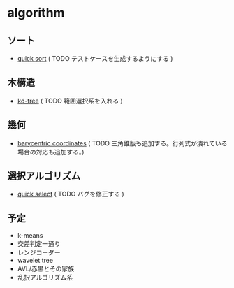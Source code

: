 algorithm
=========

## ソート ##
+ [quick sort](quicksort.cpp) ( TODO テストケースを生成するようにする )

## 木構造 ##
+ [kd-tree](kd_tree.cpp) ( TODO 範囲選択系を入れる )

## 幾何 ##
+ [barycentric coordinates](barycentric_coordinate.cpp) ( TODO 三角錐版も追加する。行列式が潰れている場合の対応も追加する。)

## 選択アルゴリズム ##
+ [quick select](quickselect.cpp) ( TODO バグを修正する )

## 予定 ##
+ k-means
+ 交差判定一通り
+ レンジコーダー
+ wavelet tree
+ AVL/赤黒とその家族
+ 乱択アルゴリズム系


